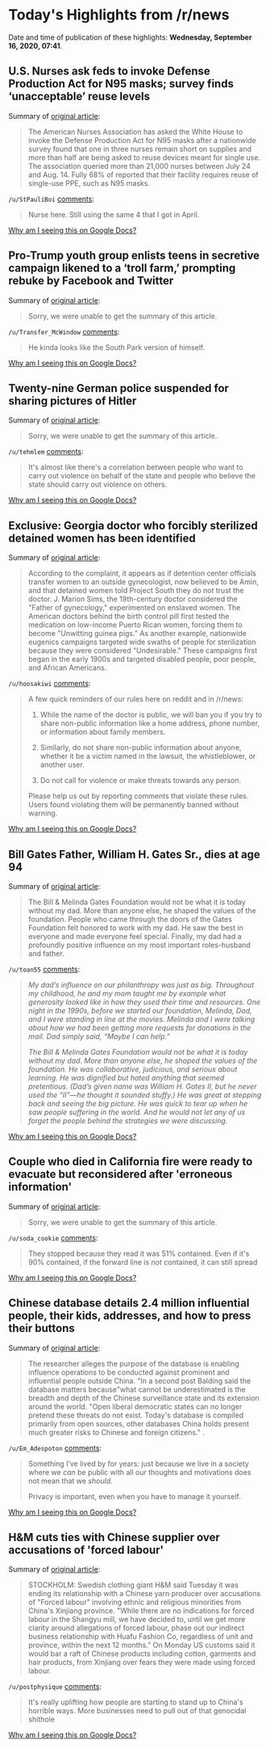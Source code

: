 # Today's Highlights from /r/news

Date and time of publication of these highlights: **Wednesday, September 16, 2020, 07:41**.

## U.S. Nurses ask feds to invoke Defense Production Act for N95 masks; survey finds ‘unacceptable’ reuse levels

Summary of [original article](https://www.mcknights.com/news/clinical-news/nurses-ask-feds-to-invoke-defense-production-act-for-n95-masks-survey-finds-unacceptable-reuse-levels/):

> The American Nurses Association has asked the White House to invoke the Defense Production Act for N95 masks after a nationwide survey found that one in three nurses remain short on supplies and more than half are being asked to reuse devices meant for single use. The association queried more than 21,000 nurses between July 24 and Aug. 14. Fully 68% of reported that their facility requires reuse of single-use PPE, such as N95 masks.

`/u/StPauliBoi` [comments](https://www.reddit.com/r/news/comments/itr3k7/us_nurses_ask_feds_to_invoke_defense_production/):

> Nurse here.  Still using the same 4 that I got in April.

[Why am I seeing this on Google Docs?](https://docs.google.com/document/d/1Dc6We63vOXIZsc0op-Bt4abqkYjXzOigalQqFxmvvbM/edit?usp=sharing)

## Pro-Trump youth group enlists teens in secretive campaign likened to a ‘troll farm,’ prompting rebuke by Facebook and Twitter

Summary of [original article](https://www.washingtonpost.com/politics/turning-point-teens-disinformation-trump/2020/09/15/c84091ae-f20a-11ea-b796-2dd09962649c_story.html?utm_source=reddit.com):

> Sorry, we were unable to get the summary of this article.

`/u/Transfer_McWindow` [comments](https://www.reddit.com/r/news/comments/itnv44/protrump_youth_group_enlists_teens_in_secretive/):

> He kinda looks like the South Park version of himself.

[Why am I seeing this on Google Docs?](https://docs.google.com/document/d/1Dc6We63vOXIZsc0op-Bt4abqkYjXzOigalQqFxmvvbM/edit?usp=sharing)

## Twenty-nine German police suspended for sharing pictures of Hitler

Summary of [original article](https://www.reuters.com/article/us-germany-crime-hitler/twenty-nine-german-police-suspended-for-sharing-pictures-of-hitler-idUSKBN2671ZK?il=0):

> Sorry, we were unable to get the summary of this article.

`/u/tehmlem` [comments](https://www.reddit.com/r/news/comments/ittywb/twentynine_german_police_suspended_for_sharing/):

> It's almost like there's a correlation between people who want to carry out violence on behalf of the state and people who believe the state should carry out violence on others.

[Why am I seeing this on Google Docs?](https://docs.google.com/document/d/1Dc6We63vOXIZsc0op-Bt4abqkYjXzOigalQqFxmvvbM/edit?usp=sharing)

## Exclusive: Georgia doctor who forcibly sterilized detained women has been identified

Summary of [original article](https://www.prismreports.org/article/2020/9/15/exclusive-georgia-doctor-who-forcibly-sterilized-detained-women-has-been-identified):

> According to the complaint, it appears as if detention center officials transfer women to an outside gynecologist, now believed to be Amin, and that detained women told Project South they do not trust the doctor. J. Marion Sims, the 19th-century doctor considered the "Father of gynecology," experimented on enslaved women. The American doctors behind the birth control pill first tested the medication on low-income Puerto Rican women, forcing them to become "Unwitting guinea pigs." As another example, nationwide eugenics campaigns targeted wide swaths of people for sterilization because they were considered "Undesirable." These campaigns first began in the early 1900s and targeted disabled people, poor people, and African Americans.

`/u/hoosakiwi` [comments](https://www.reddit.com/r/news/comments/iti4oe/exclusive_georgia_doctor_who_forcibly_sterilized/):

> A few quick reminders of our rules here on reddit and in /r/news:
> 
> 1. While the name of the doctor is public, we will ban you if you try to share non-public information like a home address, phone number, or information about family members.
> 
> 2. Similarly, do not share non-public information about anyone, whether it be a victim named in the lawsuit, the whistleblower, or another user.
> 
> 3. Do not call for violence or make threats towards any person. 
> 
> Please help us out by reporting comments that violate these rules. Users found violating them will be permanently banned without warning.

[Why am I seeing this on Google Docs?](https://docs.google.com/document/d/1Dc6We63vOXIZsc0op-Bt4abqkYjXzOigalQqFxmvvbM/edit?usp=sharing)

## Bill Gates Father, William H. Gates Sr., dies at age 94

Summary of [original article](https://www.gatesnotes.com/About-Bill-Gates/Remembering-Bill-Gates-Sr?WT.mc_id=20200915000000_Remembering-Bill-Gates-Sr_BG-TW_&WT.tsrc=BGTW):

> The Bill & Melinda Gates Foundation would not be what it is today without my dad. More than anyone else, he shaped the values of the foundation. People who came through the doors of the Gates Foundation felt honored to work with my dad. He saw the best in everyone and made everyone feel special. Finally, my dad had a profoundly positive influence on my most important roles-husband and father.

`/u/toan55` [comments](https://www.reddit.com/r/news/comments/itizfv/bill_gates_father_william_h_gates_sr_dies_at_age/):

> *My dad’s influence on our philanthropy was just as big. Throughout my childhood, he and my mom taught me by example what generosity looked like in how they used their time and resources. One night in the 1990s, before we started our foundation, Melinda, Dad, and I were standing in line at the movies. Melinda and I were talking about how we had been getting more requests for donations in the mail. Dad simply said, “Maybe I can help.”*
> 
> *The Bill & Melinda Gates Foundation would not be what it is today without my dad. More than anyone else, he shaped the values of the foundation. He was collaborative, judicious, and serious about learning. He was dignified but hated anything that seemed pretentious. (Dad’s given name was William H. Gates II, but he never used the “II”—he thought it sounded stuffy.) He was great at stepping back and seeing the big picture. He was quick to tear up when he saw people suffering in the world. And he would not let any of us forget the people behind the strategies we were discussing.*

[Why am I seeing this on Google Docs?](https://docs.google.com/document/d/1Dc6We63vOXIZsc0op-Bt4abqkYjXzOigalQqFxmvvbM/edit?usp=sharing)

## Couple who died in California fire were ready to evacuate but reconsidered after 'erroneous information'

Summary of [original article](https://www.cnn.com/2020/09/15/us/west-coast-wildfires-tuesday/index.html):

> Sorry, we were unable to get the summary of this article.

`/u/soda_cookie` [comments](https://www.reddit.com/r/news/comments/itti1z/couple_who_died_in_california_fire_were_ready_to/):

> They stopped because they read it was 51% contained. Even if it's 90% contained, if the forward line is *not* contained, it can still spread

[Why am I seeing this on Google Docs?](https://docs.google.com/document/d/1Dc6We63vOXIZsc0op-Bt4abqkYjXzOigalQqFxmvvbM/edit?usp=sharing)

## Chinese database details 2.4 million influential people, their kids, addresses, and how to press their buttons

Summary of [original article](https://www.theregister.com/2020/09/15/china_shenzhen_zhenhua_database/):

> The researcher alleges the purpose of the database is enabling influence operations to be conducted against prominent and influential people outside China. "In a second post Balding said the database matters because"what cannot be underestimated is the breadth and depth of the Chinese surveillance state and its extension around the world. "Open liberal democratic states can no longer pretend these threats do not exist. Today's database is compiled primarily from open sources, other databases China holds present much greater risks to Chinese and foreign citizens." .

`/u/Em_Adespoton` [comments](https://www.reddit.com/r/news/comments/itn38j/chinese_database_details_24_million_influential/):

> Something I’ve lived by for years: just because we live in a society where we *can* be public with all our thoughts and motivations does not mean that we *should*.
> 
> Privacy is important, even when you have to manage it yourself.

[Why am I seeing this on Google Docs?](https://docs.google.com/document/d/1Dc6We63vOXIZsc0op-Bt4abqkYjXzOigalQqFxmvvbM/edit?usp=sharing)

## H&M cuts ties with Chinese supplier over accusations of 'forced labour'

Summary of [original article](https://www.channelnewsasia.com/news/business/h-m-cuts-ties-with-chinese-supplier-over-accusations-of-forced-13115222):

> STOCKHOLM: Swedish clothing giant H&M said Tuesday it was ending its relationship with a Chinese yarn producer over accusations of "Forced labour" involving ethnic and religious minorities from China's Xinjiang province. "While there are no indications for forced labour in the Shangyu mill, we have decided to, until we get more clarity around allegations of forced labour, phase out our indirect business relationship with Huafu Fashion Co, regardless of unit and province, within the next 12 months." On Monday US customs said it would bar a raft of Chinese products including cotton, garments and hair products, from Xinjiang over fears they were made using forced labour.

`/u/postphysique` [comments](https://www.reddit.com/r/news/comments/itrtbp/hm_cuts_ties_with_chinese_supplier_over/):

> It's really uplifting how people are starting to stand up to China's horrible ways. More businesses need to pull out of that genocidal shithole

[Why am I seeing this on Google Docs?](https://docs.google.com/document/d/1Dc6We63vOXIZsc0op-Bt4abqkYjXzOigalQqFxmvvbM/edit?usp=sharing)

